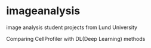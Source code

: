 # imageanalysis
image analysis student projects from Lund University

Comparing CellProfiler with DL(Deep Learning) methods
